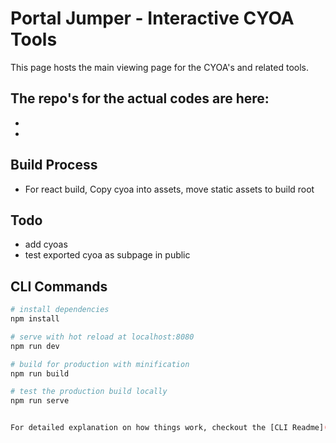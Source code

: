 # Portal Jumper - Interactive CYOA Tools

This page hosts the main viewing page for the CYOA's and related tools.

The repo's for the actual codes are here:
-
-
-
## Build Process

- For react build, Copy cyoa into assets, move static assets to build root

## Todo

- add cyoas
- test exported cyoa as subpage in public

## CLI Commands

``` bash
# install dependencies
npm install

# serve with hot reload at localhost:8080
npm run dev

# build for production with minification
npm run build

# test the production build locally
npm run serve


For detailed explanation on how things work, checkout the [CLI Readme](https://github.com/developit/preact-cli/blob/master/README.md).
